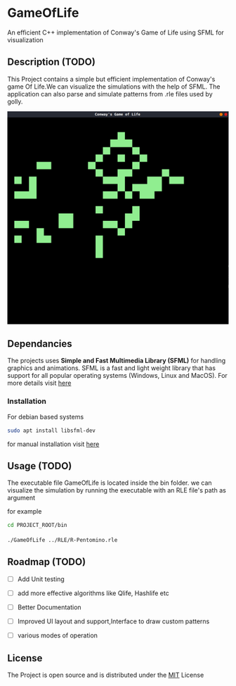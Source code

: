 # GameOfLife
An efficient C++ implementation of Conway's Game of Life using SFML for visualization

## Description (TODO)

This Project contains a simple but efficient implementation of Conway's game Of Life.We can visualize the simulations with the help of SFML. The application can also parse and simulate patterns from .rle files used by golly.

![Image Of Simulation](./Documentation/Sample%20Output.png)

## Dependancies

The projects uses **Simple and Fast Multimedia Library (SFML)** for handling graphics and animations. SFML is a fast and light weight library that has support for all popular operating systems (Windows, Linux and MacOS). For more details visit [here](https://www.sfml-dev.org/)

### Installation

For debian based systems

```bash
sudo apt install libsfml-dev
```

for manual installation visit [here](https://medium.com/@Rewieer/install-sfml-2-5-1-on-ubuntu-18-04-and-clion-9e0dfe86e87f)

## Usage (TODO)

The executable file GameOfLife is located inside the bin folder. we can visualize the simulation by running the executable with an RLE file's path as argument

for example

```bash
cd PROJECT_ROOT/bin

./GameOfLife ../RLE/R-Pentomino.rle
```


## Roadmap (TODO)

 - [ ] Add Unit testing
 - [ ] add more effective algorithms like Qlife, Hashlife etc
 - [ ] Better Documentation
 - [ ] Improved UI layout and support,Interface to draw custom patterns
 - [ ] various modes of operation


## License

The Project is open source and is distributed under the [MIT](https://choosealicense.com/licenses/mit/) License